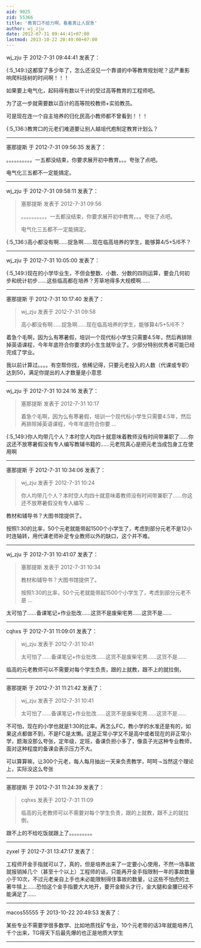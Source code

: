 ```yaml
---
aid: 9025
zid: 55366
title: '教育口不给力啊，看着真让人捉急'
author: wj_zju
date: 2012-07-31 09:44:41+07:00
lastmod: 2013-10-22 20:49:00+07:00
---
```


wj_zju 于 2012-7-31 09:44:41 发表了：

{:5\_149:}这都穿了多少年了，怎么还没见一个靠谱的中等教育规划呢？这严重影响爬科技树的时间啊！！！

如果要上电气化，起码得有数以千计的受过高等教育的工程师吧。

为了这一步就需要数以百计的高等院校教师+实验教员。

可是现在连一个自主培养的归化民高小教师都不曾看到！！！

{:5\_136:}教育口的元老们难道要让别人越俎代庖制定教育计划么？

---------

塞那提斯 于 2012-7-31 09:56:35 发表了：

。。。。。。。。。。一五都没结束，你要求展开初中教育。。。夸张了点吧。

电气化三五都不一定能搞定。

---------

wj_zju 于 2012-7-31 09:58:11 发表了：

> 塞那提斯 发表于 2012-7-31 09:56
> 
> 。。。。。。。。。。一五都没结束，你要求展开初中教育。。。夸张了点吧。
> 
> 电气化三五都不一定能搞定。



{:5\_136:}高小都没有啊……捉急啊……现在临高培养的学生，能够算4/5+5/6不？

---------

wj_zju 于 2012-7-31 10:05:00 发表了：

{:5\_149:}现在的小学毕业生，不但会整数、小数、分数的四则运算，要会几何初步和统计初步……这些临高都在培养？芳草地得多大规模啊……

---------

塞那提斯 于 2012-7-31 10:17:40 发表了：

> wj\_zju 发表于 2012-7-31 09:58
> 
> 高小都没有啊……捉急啊……现在临高培养的学生，能够算4/5+5/6不？



着急个毛啊，因为么有寒暑假，培训一个现代标小学生只需要4.5年，然后再排除掉英语课程，今年年底符合你要求的小生生就毕业了。少部分特别优秀者可能已经完成了学业。

我以前计算过。。。。有空帮你找，依稀记得，只要元老投入的人数（代课或专职）达到50，满足你提出的人才数量是小意思

---------

wj_zju 于 2012-7-31 10:24:16 发表了：

> 塞那提斯 发表于 2012-7-31 10:17
> 
> 着急个毛啊，因为么有寒暑假，培训一个现代标小学生只需要4.5年，然后再排除掉英语课程，今年年底符合你要 ...



{:5\_149:}你人均带几个人？本时空人均四十就意味着教师没有时间带兼职了……你这还不放寒暑假没有专人编写教辅书籍的……元老院真心是把元老当成包身工在使用啊

---------

塞那提斯 于 2012-7-31 10:34:06 发表了：

> wj\_zju 发表于 2012-7-31 10:24
> 
> 你人均带几个人？本时空人均四十就意味着教师没有时间带兼职了……你这还不放寒暑假没有专人编写 ...



教材和辅导书？大图书馆提供了。

按照1:30的比率，50个元老就能带起1500个小学生了，考虑到部分元老不是12小时连轴转，用代课老师补足专业教师以外的缺口，这个并不难。

---------

wj_zju 于 2012-7-31 10:41:07 发表了：

> 塞那提斯 发表于 2012-7-31 10:34
> 
> 教材和辅导书？大图书馆提供了。
> 
> 按照1:30的比率，50个元老就能带起1500个小学生了，考虑到部分元老不是 ...



太可怕了……备课笔记+作业批改……这货不是废柴宅男……这货不是……

---------

cqhxs 于 2012-7-31 11:09:01 发表了：

> wj\_zju 发表于 2012-7-31 10:41
> 
> 太可怕了……备课笔记+作业批改……这货不是废柴宅男……这货不是……



临高的元老教师可以不需要对每个学生负责，跟的上就教，跟不上的就拉倒，

---------

塞那提斯 于 2012-7-31 11:21:42 发表了：

> wj\_zju 发表于 2012-7-31 10:41
> 
> 太可怕了……备课笔记+作业批改……这货不是废柴宅男……这货不是……



不可怕，现在的小学也就是1:30的比率。再怎么FC，教小学的水准还是有的，如果这点都做不到，不是FC是太懒。这是正常小学又不是高中或者现在的非正常小学，题海没那么夸张，定年级，定班，备课负担小多了，像袁子光这种专业教师，面对这种程度的备课会表示压力不大。

可以算算嘛，让300个元老，每人每月抽出一天来负责教学，呵呵·~当然这个理论上，实际没这么夸张

---------

塞那提斯 于 2012-7-31 11:24:39 发表了：

> cqhxs 发表于 2012-7-31 11:09
> 
> 临高的元老教师可以不需要对每个学生负责，跟的上就教，跟不上的就拉倒，



跟不上的不给吃饭就跟上了。。。。。。。。。

---------

zyxel 于 2012-7-31 13:47:17 发表了：

工程师开金手指就可以了，真的，但是培养出来了一定要小心使用，不然一场事故就报销掉几个（甚至十个以上）工程师的话，只能再开金手指限制一年的事故数量小于10次，不过元老亲自上手也未必能限制得住事故的数量，让这些不怕虎的土著牛犊上……恐怕这个金手指要大大地开，要开金鲸头才行，金大腿和金腰已经不能满足了……

---------

macos55555 于 2013-10-22 20:49:53 发表了：

某些专业不需要学很多数学、比如地质找矿专业，10个元老带的话3年就能培养几千个出来，TG得天下后最先爆的也正是地质大学生

---------

